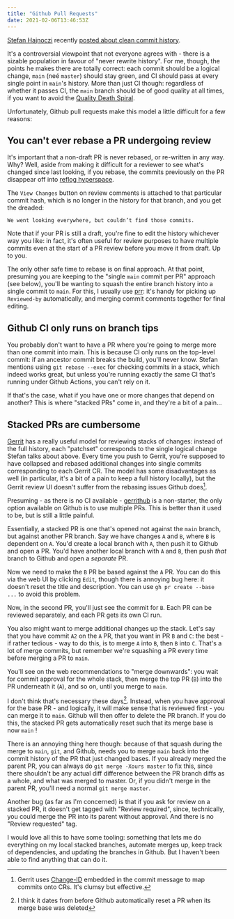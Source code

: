 ```yaml
---
title: "Github Pull Requests"
date: 2021-02-06T13:46:53Z
---
```


[Stefan Hajnoczi](http://blog.vmsplice.net/) recently [posted about clean commit
history](http://blog.vmsplice.net/2021/02/keeping-clean-git-commit-history.html).

It's a controversial viewpoint that not everyone agrees with - there is a
sizable population in favour of "never rewrite history". For me, though, the
points he makes there are totally correct: each commit should be a logical
change, `main` (neé `master`) should stay green, and CI should pass at every
single point in `main`'s history. More than just CI though: regardless of
whether it passes CI, the `main` branch should be of good quality at all times,
if you want to avoid the [Quality Death
Spiral](https://illumos.org/docs/contributing/qds/).

Unfortunately, Github pull requests make this model a little difficult for a few
reasons:

## You can't ever rebase a PR undergoing review

It's important that a non-draft PR is never rebased, or re-written in any way.
Why? Well, aside from making it difficult for a reviewer to see what's changed
since last looking, if you rebase, the commits previously on the PR disappear
off into [reflog
hyperspace](https://github.blog/2015-06-08-how-to-undo-almost-anything-with-git/).

The `View Changes` button on review comments is attached to that particular
commit hash, which is no longer in the history for that branch, and you get the
dreaded:

```
We went looking everywhere, but couldn’t find those commits.
```

Note that if your PR is still a draft, you're fine to edit the history whichever
way you like: in fact, it's often useful for review purposes to have multiple
commits even at the start of a PR review before you move it from draft. Up to you.

The only other safe time to rebase is on final approach. At that point,
presuming you are keeping to the "single `main` commit per PR" approach (see
below), you'll be wanting to squash the entire branch history into a single
commit to `main`. For this, I usually use
[prr](https://github.com/joyent/prr): it's handy for picking up `Reviewed-by`
automatically, and merging commit comments together for final editing.

## Github CI only runs on branch tips

You probably don't want to have a PR where you're going to merge more than
one commit into main. This is because CI only runs on the top-level commit: if
an ancestor commit breaks the build, you'll never know. Stefan mentions using
`git rebase --exec` for checking commits in a stack, which indeed works great,
but unless you're running exactly the same CI that's running under Github
Actions, you can't rely on it.

If that's the case, what if you have one or more changes that depend on another?
This is where "stacked PRs" come in, and they're a bit of a pain...

## Stacked PRs are cumbersome

[Gerrit](https://www.gerritcodereview.com/) has a really useful model for
reviewing stacks of changes: instead of the full history, each "patchset"
corresponds to the single logical change Stefan talks about above. Every time
you push to Gerrit, you're supposed to have collapsed and rebased additional
changes into single commits corresponding to each Gerrit CR.  The model has some
disadvantages as well (in particular, it's a bit of a pain to keep a full
history locally), but the Gerrit review UI doesn't suffer from the rebasing
issues Github does[^1].

Presuming - as there is no CI available - [gerrithub](https://gerrithub.io) is a
non-starter, the only option available on Github is to use multiple PRs. This is
better than it used to be, but is still a little painful.

Essentially, a stacked PR is one that's opened not against the `main` branch,
but against another PR branch. Say we have changes `A` and `B`, where `B` is
dependent on `A`. You'd create a local branch with `A`, then push it to Github
and open a PR. You'd have another local branch with `A` and `B`, then push
*that* branch to Github and open a *separate* PR.

Now we need to make the `B` PR be based against the `A` PR. You can do this via
the web UI by clicking `Edit`, though there is annoying bug here: it doesn't
reset the title and description. You can use `gh pr create --base ...` to avoid
this problem.

Now, in the second PR, you'll just see the commit for `B`.  Each PR can be
reviewed separately, and each PR gets its own CI run.

You also might want to merge additional changes up the stack. Let's say that you
have commit `A2` on the `A` PR, that you want in PR `B` and `C`: the best - if
rather tedious - way to do this, is to merge `A` into `B`, then `B` into `C`.
That's a lot of merge commits, but remember we're squashing a PR every time
before merging a PR to `main`.

You'll see on the web recommendations to "merge downwards": you wait for commit
approval for the whole stack, then merge the top PR (`B`) into the PR underneath
it (`A`), and so on, until you merge to `main`.

I don't think that's necessary these days[^2]. Instead, when you have approval for
the base PR - and logically, it will make sense that is reviewed first - you can
merge it to `main`. Github will then offer to delete the PR branch. If you do
this, the stacked PR gets automatically reset such that its merge base is now
`main` !

There is an annoying thing here though: because of that squash during the merge
to `main`, `git`, and Github, needs you to merge `main` back into the commit
history of the PR that just changed bases. If you already merged the parent PR,
you can always do `git merge -Xours master` to fix this, since there shouldn't
be any actual diff difference between the PR branch diffs as a whole, and what
was merged to master. Or, if you didn't merge in the parent PR, you'll need a
normal `git merge master`.

Another bug (as far as I'm concerned) is that if you ask for review on a stacked
PR, it doesn't get tagged with "Review required", since, technically, you could
merge the PR into its parent without approval. And there is no "Review
requested" tag.

I would love all this to have some tooling: something that lets me do
everything on my local stacked branches, automate merges up, keep track of
dependencies, and updating the branches in Github. But I haven't been able to
find anything that can do it.

[^1]: Gerrit uses
[Change-ID](https://gerrit-review.googlesource.com/Documentation/user-changeid.html)
embedded in the commit message to map commits onto CRs. It's clumsy but
effective.

[^2]: I think it dates from before Github automatically reset a PR when its
merge base was deleted
